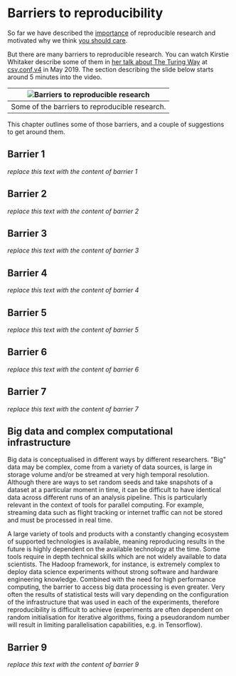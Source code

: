 # Barriers to reproducibility

So far we have described the [importance](../01/importantforscience) of reproducible research and motivated why we think [you should care](../02/whycare).

But there are many barriers to reproducible research.
You can watch Kirstie Whitaker describe some of them in [her talk about The Turing Way](https://youtu.be/wZeoZaIV0VE?t=312) at [csv,conf,v4](https://csvconf.com/2019) in May 2019.
The section describing the slide below starts around 5 minutes into the video.

| ![Barriers to reproducible research](../../figures/reproducibility/barriers.png) |
| -------------------------------------------------------------------------------------------------------- |
|  Some of the barriers to reproducible research. |

This chapter outlines some of those barriers, and a couple of suggestions to get around them.

## Barrier 1

*replace this text with the content of barrier 1*

## Barrier 2

*replace this text with the content of barrier 2*

## Barrier 3

*replace this text with the content of barrier 3*

## Barrier 4

*replace this text with the content of barrier 4*

## Barrier 5

*replace this text with the content of barrier 5*

## Barrier 6

*replace this text with the content of barrier 6*

## Barrier 7

*replace this text with the content of barrier 7*

## Big data and complex computational infrastructure

Big data is conceptualised in different ways by different researchers. 
"Big" data may be complex, come from a variety of data sources, is large in storage volume and/or be streamed at very high temporal resolution. 
Although there are ways to set random seeds and take snapshots of a dataset at a particular moment in time, it can be difficult to have identical data across different runs of an analysis pipeline.
This is particularly relevant in the context of tools for parallel computing.
For example, streaming data such as flight tracking or internet traffic can not be stored and must be processed in real time.

A large variety of tools and products with a constantly changing ecosystem of supported technologies is available, meaning reproducing results in the future is highly dependent on the available technology at the time. 
Some tools require in depth technical skills which are not widely available to data scientists. 
The Hadoop framework, for instance, is extremely complex to deploy data science experiments without strong software and hardware engineering knowledge. 
Combined with the need for high performance computing, the barrier to access big data processing is even greater. 
Very often the results of statistical tests will vary depending on the configuration of the infrastructure that was used in each of the experiments, therefore reproducibility is difficult to achieve (experiments are often dependent on random initialisation for iterative algorithms, fixing a pseudorandom number will result in limiting parallelisation capabilities, e.g. in Tensorflow).

## Barrier 9

*replace this text with the content of barrier 9*
